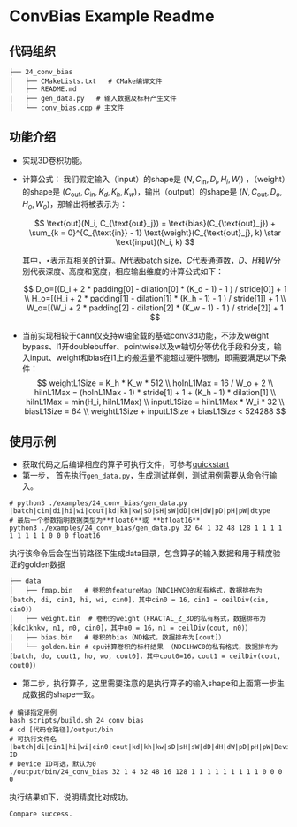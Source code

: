 # ConvBias Example Readme
## 代码组织
```
├── 24_conv_bias
│   ├── CMakeLists.txt   # CMake编译文件
│   ├── README.md
|   ├── gen_data.py   # 输入数据及标杆产生文件
│   └── conv_bias.cpp # 主文件
```

## 功能介绍
- 实现3D卷积功能。
- 计算公式：
  我们假定输入（input）的shape是 $(N, C_{\text{in}}, D_i, H_i, W_i)$ ，（weight）的shape是 $(C_{\text{out}}, C_{\text{in}}, K_d, K_h, K_w)$，输出（output）的shape是 $(N, C_{\text{out}}, D_o, H_o, W_o)$，那输出将被表示为：

  $$
    \text{out}(N_i, C_{\text{out}_j}) = \text{bias}(C_{\text{out}_j}) + \sum_{k = 0}^{C_{\text{in}} - 1} \text{weight}(C_{\text{out}_j}, k) \star \text{input}(N_i, k)
  $$

  其中，$\star$表示互相关的计算。$N$代表batch size，$C$代表通道数，$D$、$H$和$W$分别代表深度、高度和宽度，相应输出维度的计算公式如下：

  $$
    D_o=[(D_i + 2 * padding[0] - dilation[0] * (K_d - 1) - 1 ) / stride[0]] + 1 \\
    H_o=[(H_i + 2 * padding[1] - dilation[1] * (K_h - 1) - 1 ) / stride[1]] + 1 \\
    W_o=[(W_i + 2 * padding[2] - dilation[2] * (K_w - 1) - 1 ) / stride[2]] + 1
  $$

- 当前实现相较于cann仅支持w轴全载的基础conv3d功能，不涉及weight bypass、l1开doublebuffer、pointwise以及w轴切分等优化手段和分支，输入input、weight和bias在l1上的搬运量不能超过硬件限制，即需要满足以下条件：
  $$
    weightL1Size = K_h * K_w * 512 \\
    hoInL1Max = 16 / W_o + 2 \\
    hiInL1Max = (hoInL1Max - 1) * stride[1] + 1 + (K_h - 1) * dilation[1] \\
    hiInL1Max = min(H_i, hiInL1Max) \\
    inputL1Size = hiInL1Max * W_i * 32 \\
    biasL1Size = 64 \\
    weightL1Size + inputL1Size + biasL1Size < 524288
  $$

## 使用示例
- 获取代码之后编译相应的算子可执行文件，可参考[quickstart](../../docs/quickstart.md#算子编译)
- 第一步， 首先执行`gen_data.py`，生成测试样例，测试用例需要从命令行输入。
```
# python3 ./examples/24_conv_bias/gen_data.py |batch|cin|di|hi|wi|cout|kd|kh|kw|sD|sH|sW|dD|dH|dW|pD|pH|pW|dtype
# 最后一个参数指明数据类型为**float6**或 **bfloat16**
python3 ./examples/24_conv_bias/gen_data.py 32 64 1 32 48 128 1 1 1 1 1 1 1 1 1 0 0 0 float16
```
执行该命令后会在当前路径下生成data目录，包含算子的输入数据和用于精度验证的golden数据
```
├── data
│   ├── fmap.bin   # 卷积的featureMap（NDC1HWC0的私有格式，数据排布为[batch, di, cin1, hi, wi, cin0]，其中cin0 = 16，cin1 = ceilDiv(cin, cin0)）
│   ├── weight.bin  # 卷积的weight（FRACTAL_Z_3D的私有格式，数据排布为[kdc1khkw, n1, n0, cin0]，其中n0 = 16，n1 = ceilDiv(cout, n0)）
|   ├── bias.bin   # 卷积的bias（ND格式，数据排布为[cout]）
│   └── golden.bin # cpu计算卷积的标杆结果 （NDC1HWC0的私有格式，数据排布为[batch, do, cout1, ho, wo, cout0]，其中cout0=16，cout1 = ceilDiv(cout, cout0)）
```
- 第二步，执行算子，这里需要注意的是执行算子的输入shape和上面第一步生成数据的shape一致。
```
# 编译指定用例
bash scripts/build.sh 24_conv_bias
# cd [代码仓路径]/output/bin
# 可执行文件名 |batch|di|cin1|hi|wi|cin0|cout|kd|kh|kw|sD|sH|sW|dD|dH|dW|pD|pH|pW|Device ID
# Device ID可选，默认为0
./output/bin/24_conv_bias 32 1 4 32 48 16 128 1 1 1 1 1 1 1 1 1 0 0 0 0
```
执行结果如下，说明精度比对成功。
```
Compare success.
```
